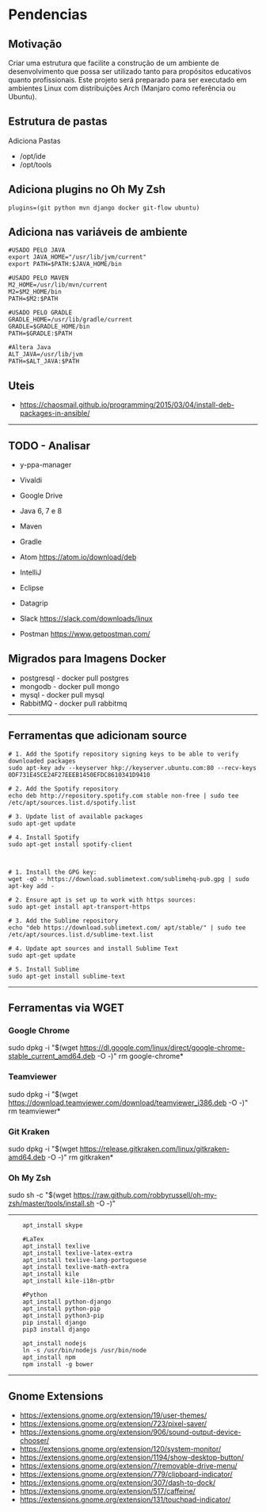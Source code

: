 # Pendencias 

## Motivação 

Criar uma estrutura que facilite a construção de um ambiente de desenvolvimento que possa ser utilizado tanto para propósitos educativos quanto profissionais. Este projeto será preparado para ser executado em ambientes Linux com distribuições Arch (Manjaro como referência ou Ubuntu). 

## Estrutura de pastas

Adiciona Pastas
* /opt/ide
* /opt/tools

## Adiciona plugins no Oh My Zsh
```plugins=(git python mvn django docker git-flow ubuntu)```

## Adiciona nas variáveis de ambiente 
```
#USADO PELO JAVA
export JAVA_HOME="/usr/lib/jvm/current"
export PATH=$PATH:$JAVA_HOME/bin

#USADO PELO MAVEN
M2_HOME=/usr/lib/mvn/current
M2=$M2_HOME/bin
PATH=$M2:$PATH

#USADO PELO GRADLE
GRADLE_HOME=/usr/lib/gradle/current
GRADLE=$GRADLE_HOME/bin
PATH=$GRADLE:$PATH

#Altera Java
ALT_JAVA=/usr/lib/jvm
PATH=$ALT_JAVA:$PATH
```

## Uteis

* https://chaosmail.github.io/programming/2015/03/04/install-deb-packages-in-ansible/

---

## TODO - Analisar

* y-ppa-manager
* Vivaldi
* Google Drive

* Java 6, 7 e 8
* Maven
* Gradle

* Atom               https://atom.io/download/deb
* IntelliJ
* Eclipse

* Datagrip
    
* Slack              https://slack.com/downloads/linux

* Postman 		https://www.getpostman.com/


## Migrados para Imagens Docker

* postgresql 	- docker pull postgres
* mongodb 		- docker pull mongo
* mysql 		- docker pull mysql
* RabbitMQ 		- docker pull rabbitmq

----

## Ferramentas que adicionam source

```
# 1. Add the Spotify repository signing keys to be able to verify downloaded packages
sudo apt-key adv --keyserver hkp://keyserver.ubuntu.com:80 --recv-keys 0DF731E45CE24F27EEEB1450EFDC8610341D9410

# 2. Add the Spotify repository
echo deb http://repository.spotify.com stable non-free | sudo tee /etc/apt/sources.list.d/spotify.list

# 3. Update list of available packages
sudo apt-get update

# 4. Install Spotify
sudo apt-get install spotify-client



# 1. Install the GPG key:
wget -qO - https://download.sublimetext.com/sublimehq-pub.gpg | sudo apt-key add -

# 2. Ensure apt is set up to work with https sources:
sudo apt-get install apt-transport-https

# 3. Add the Sublime repository
echo "deb https://download.sublimetext.com/ apt/stable/" | sudo tee /etc/apt/sources.list.d/sublime-text.list

# 4. Update apt sources and install Sublime Text
sudo apt-get update

# 5. Install Sublime
sudo apt-get install sublime-text

```

---
## Ferramentas via WGET

### Google Chrome 
sudo dpkg -i "$(wget https://dl.google.com/linux/direct/google-chrome-stable_current_amd64.deb -O -)"
rm google-chrome*

### Teamviewer
sudo dpkg -i "$(wget https://download.teamviewer.com/download/teamviewer_i386.deb  -O -)"
rm teamviewer*

### Git Kraken
sudo dpkg -i "$(wget https://release.gitkraken.com/linux/gitkraken-amd64.deb -O -)"
rm gitkraken*

### Oh My Zsh
sudo sh -c "$(wget https://raw.github.com/robbyrussell/oh-my-zsh/master/tools/install.sh -O -)"

---

```
    apt_install skype

    #LaTex
    apt_install texlive 
    apt_install texlive-latex-extra 
    apt_install texlive-lang-portuguese 
    apt_install texlive-math-extra
    apt_install kile  
    apt_install kile-i18n-ptbr

    #Python
    apt_install python-django 
    apt_install python-pip 
    apt_install python3-pip
    pip install django
    pip3 install django

    apt_install nodejs
    ln -s /usr/bin/nodejs /usr/bin/node
    apt_install npm
    npm install -g bower
```
---

## Gnome Extensions
- https://extensions.gnome.org/extension/19/user-themes/
- https://extensions.gnome.org/extension/723/pixel-saver/
- https://extensions.gnome.org/extension/906/sound-output-device-chooser/
- https://extensions.gnome.org/extension/120/system-monitor/
- https://extensions.gnome.org/extension/1194/show-desktop-button/
- https://extensions.gnome.org/extension/7/removable-drive-menu/
- https://extensions.gnome.org/extension/779/clipboard-indicator/
- https://extensions.gnome.org/extension/307/dash-to-dock/
- https://extensions.gnome.org/extension/517/caffeine/
- https://extensions.gnome.org/extension/131/touchpad-indicator/

